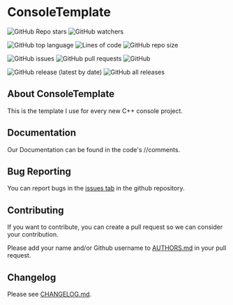 # ConsoleTemplate

![GitHub Repo stars](https://img.shields.io/github/stars/CMDR-JohnAlex/ConsoleTemplate?style=social)
![GitHub watchers](https://img.shields.io/github/watchers/CMDR-JohnAlex/ConsoleTemplate?style=social)

![GitHub top language](https://img.shields.io/github/languages/top/CMDR-JohnAlex/ConsoleTemplate)
![Lines of code](https://img.shields.io/tokei/lines/github/CMDR-JohnAlex/ConsoleTemplate)
![GitHub repo size](https://img.shields.io/github/repo-size/CMDR-JohnAlex/ConsoleTemplate)

![GitHub issues](https://img.shields.io/github/issues/CMDR-JohnAlex/ConsoleTemplate)
![GitHub pull requests](https://img.shields.io/github/issues-pr/CMDR-JohnAlex/ConsoleTemplate)
![GitHub](https://img.shields.io/github/license/CMDR-JohnAlex/ConsoleTemplate)

![GitHub release (latest by date)](https://img.shields.io/github/v/release/CMDR-JohnAlex/ConsoleTemplate)
![GitHub all releases](https://img.shields.io/github/downloads/CMDR-JohnAlex/ConsoleTemplate/total)

## About ConsoleTemplate

This is the template I use for every new C++ console project.

## Documentation

Our Documentation can be found in the code's //comments.

## Bug Reporting

You can report bugs in the [issues tab](https://github.com/CMDR-JohnAlex/ConsoleTemplate/issues) in the github repository.

## Contributing

If you want to contribute, you can create a pull request so we can consider your contribution.

Please add your name and/or Github username to [AUTHORS.md](AUTHORS.md) in your pull request.

## Changelog

Please see [CHANGELOG.md](CHANGELOG.md).
